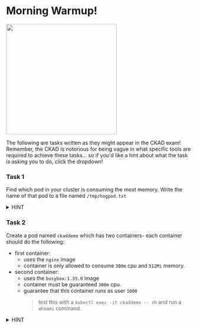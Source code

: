 # Morning Warmup!
<img src="https://media.slid.es/uploads/730082/images/5298631/k8s-meme.jpg" width="300"/>

The following are tasks written as they might appear in the CKAD exam! Remember, the CKAD is notorious for being vague in what specific tools are required to achieve these tasks... so if you'd like a hint about what the task is asking you to do, click the dropdown!

### Task 1
Find which pod in your cluster is consuming the most memory. Write the name of that pod to a file named `/tmp/hogpod.txt`

<details>
<summary>HINT</summary>
<br>

Use the `kubectl top pods` command against all namespaces in the cluster and find which has the highest memory usage!
  
</details>

### Task 2

Create a pod named `ckaddemo` which has two containers- each container should do the following:
- first container:
    - uses the `nginx` image
    - container is only allowed to consume `300m` cpu and `512Mi` memory.
- second container: 
    - uses the `busybox:1.35.0` image
    - container must be guaranteed `300m` cpu.
    - guarantee that this container runs as user `1000`
        > test this with a `kubectl exec -it ckaddemo -- sh` and run a `whoami` command.

<details>
<summary>HINT</summary>
<br>

- container is only allowed to consume `300m` cpu and `512Mi` memory **<-- add a LIMIT**                                                                       
- container must be guaranteed `300m` cpu. **<-- add a REQUEST**
- guarantee that this container runs as user `1000` **<-- add a SECURITY CONTEXT**                                                                           
  
</details>

<!--

```yaml
apiVersion: v1
kind: Pod
metadata:
  name: midday-challenge
spec:
  containers:
  - name: bizzeebox
    image: busybox:1.35.0
    command: [ "sh", "-c", "sleep 1h" ]
    resources:
      requests:
        cpu: 300m
    securityContext:
      runAsUser: 1000
  - name: engine-x
    image: nginx
    resources:
      limits:
        cpu: 300m
        memory: 512Mi
```
-->
